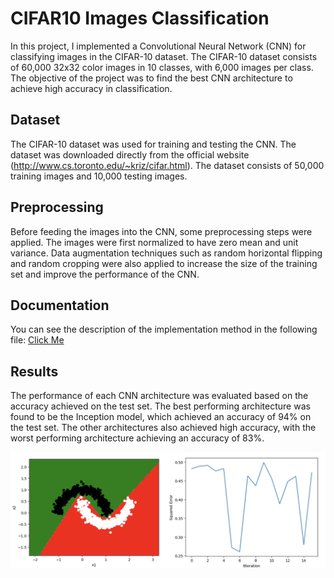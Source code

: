 
# CIFAR10 Images Classification
In this project, I implemented a Convolutional Neural Network (CNN) for classifying images in the CIFAR-10 dataset. The CIFAR-10 dataset consists of 60,000 32x32 color images in 10 classes, with 6,000 images per class. The objective of the project was to find the best CNN architecture to achieve high accuracy in classification.



## Dataset

The CIFAR-10 dataset was used for training and testing the CNN. The dataset was downloaded directly from the official website (http://www.cs.toronto.edu/~kriz/cifar.html). The dataset consists of 50,000 training images and 10,000 testing images.


## Preprocessing
Before feeding the images into the CNN, some preprocessing steps were applied. The images were first normalized to have zero mean and unit variance. Data augmentation techniques such as random horizontal flipping and random cropping were also applied to increase the size of the training set and improve the performance of the CNN.


## Documentation

You can see the description of the implementation method in the following file:
[Click Me](https://github.com/kiananvari/CIFAR10-Classification-Using-CNN/blob/main/Documentation.pdf)


## Results

The performance of each CNN architecture was evaluated based on the accuracy achieved on the test set. The best performing architecture was found to be the Inception model, which achieved an accuracy of 94% on the test set. The other architectures also achieved high accuracy, with the worst performing architecture achieving an accuracy of 83%.

![App Screenshot](https://github.com/kiananvari/Back-Propagation-in-Neural-Network/raw/main/Results.png)

